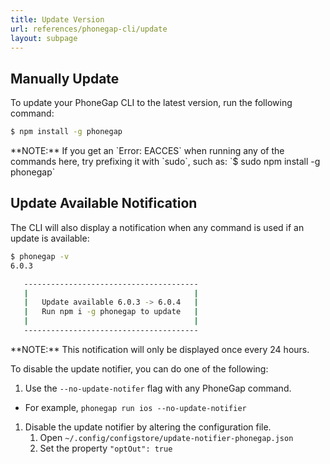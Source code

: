 ```yaml
---
title: Update Version
url: references/phonegap-cli/update
layout: subpage
---
```


## Manually Update

To update your PhoneGap CLI to the latest version, run the following command:

```bash
$ npm install -g phonegap
```

<div class="alert--info">**NOTE:** If you get an `Error: EACCES` when running any of the commands here, try prefixing it with `sudo`, such as: `$ sudo npm install -g phonegap` </div>

## Update Available Notification

The CLI will also display a notification when any command is used if an update is available:

```bash
$ phonegap -v
6.0.3

   ---------------------------------------
   |                                     |
   |   Update available 6.0.3 -> 6.0.4   |
   |   Run npm i -g phonegap to update   |
   |                                     |
   ---------------------------------------
```

<div class="alert--info">**NOTE:** This notification will only be displayed once every 24 hours.</div>

To disable the update notifier, you can do one of the following:

1. Use the `--no-update-notifer` flag with any PhoneGap command.
  * For example, `phonegap run ios --no-update-notifier`
1. Disable the update notifier by altering the configuration file.
    1. Open `~/.config/configstore/update-notifier-phonegap.json`
    1. Set the property `"optOut": true`
